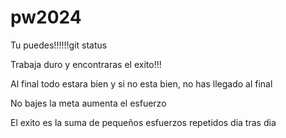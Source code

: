 # pw2024


Tu puedes!!!!!!git status

Trabaja duro y encontraras el exito!!!



Al final todo estara bien y si no esta bien, no has llegado al final


No bajes la meta aumenta el esfuerzo 

El exito es la suma de pequeños esfuerzos repetidos dia tras dia